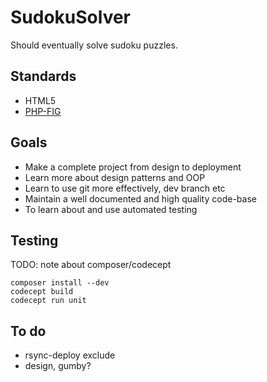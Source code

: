 # SudokuSolver

Should eventually solve sudoku puzzles.

## Standards

- HTML5
- [PHP-FIG](www.php-fig.org)

## Goals

- Make a complete project from design to deployment
- Learn more about design patterns and OOP
- Learn to use git more effectively, dev branch etc
- Maintain a well documented and high quality code-base
- To learn about and use automated testing

## Testing

TODO: note about composer/codecept

    composer install --dev
    codecept build
    codecept run unit

## To do

- rsync-deploy exclude
- design, gumby?
